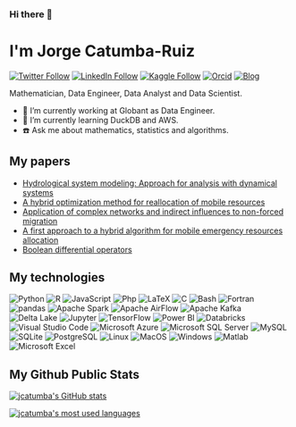 ### Hi there 👋

# I'm Jorge Catumba-Ruiz
[![Twitter Follow](https://img.shields.io/badge/twitter-%231DA1F2.svg?&style=for-the-badge&logo=twitter&logoColor=white)](https://twitter.com/jorgektu)
[![LinkedIn Follow](https://img.shields.io/badge/linkedin-%230077B5.svg?&style=for-the-badge&logo=linkedin&logoColor=white)](https://linkedin.com/in/jcatumbaruiz)
[![Kaggle Follow](https://img.shields.io/badge/kaggle-%2320BEFF.svg?&style=for-the-badge&logo=kaggle&logoColor=white)](https://www.kaggle.com/jcatumba)
[![Orcid](https://img.shields.io/badge/orcid-%23A6CE39.svg?&style=for-the-badge&logo=orcid&logoColor=white)](https://orcid.org/0000-0002-0506-6258)
[![Blog](https://img.shields.io/badge/blog-%2321759B.svg?&style=for-the-badge&logo=wordpress&logoColor=white)](https://wordpress.com/posts/amathematicianinthecloud.wordpress.com)
<!-- [![HackerEarth](https://img.shields.io/badge/hackerearth-%232C3454.svg?&style=for-the-badge&logo=hackerearth&logoColor=white)](https://www.hackerearth.com/@jcatumbar)-->

Mathematician, Data Engineer, Data Analyst and Data Scientist.

- 🔭 I’m currently working at Globant as Data Engineer.
- 🌱 I’m currently learning DuckDB and AWS.
- ☎️ Ask me about mathematics, statistics and algorithms.

## My papers
- [Hydrological system modeling: Approach for analysis with dynamical systems](https://doi.org/10.1088/1742-6596/1514/1/012013)
- [A hybrid optimization method for reallocation of mobile resources](https://doi.org/10.1088/1742-6596/1702/1/012013)
- [Application of complex networks and indirect influences to non-forced migration](https://doi.org/10.1088/1742-6596/1702/1/012002)
- [A first approach to a hybrid algorithm for mobile emergency resources allocation](https://doi.org/10.22490/25904779.3069)
- [Boolean differential operators](https://arxiv.org/abs/1210.7842)

## My technologies
![Python](https://img.shields.io/static/v1?style=for-the-badge&message=Python&color=3776AB&logoColor=FFFFFF&logo=Python&label=)
![R](https://img.shields.io/static/v1?style=for-the-badge&message=R&color=276DC3&logoColor=FFFFFF&logo=R&label=)
![JavaScript](https://img.shields.io/static/v1?style=for-the-badge&message=JavaScript&color=F7DF1E&logoColor=FFFFFF&logo=javascript&label=)
![Php](https://img.shields.io/static/v1?style=for-the-badge&message=PHP&color=777BB3&logoColor=FFFFFF&logo=php&label=)
![LaTeX](https://img.shields.io/static/v1?style=for-the-badge&message=LaTeX&color=008080&logoColor=FFFFFF&logo=latex&label=)
![C](https://img.shields.io/static/v1?style=for-the-badge&message=C+language&color=A8B9CC&logoColor=FFFFFF&logo=c&label=)
![Bash](https://img.shields.io/static/v1?style=for-the-badge&message=Bash&color=4EAA25&logoColor=FFFFFF&logo=gnu-bash&label=)
![Fortran](https://img.shields.io/static/v1?style=for-the-badge&message=fortran&color=734F96&logoColor=FFFFFF&logo=fortran&label=)
![pandas](https://img.shields.io/static/v1?style=for-the-badge&message=pandas&color=150458&logo=pandas&logoColor=FFFFFF&label=)
![Apache Spark](https://img.shields.io/static/v1?style=for-the-badge&message=Apache+Spark&color=E25A1C&logo=Apache+Spark&logoColor=FFFFFF&label=)
![Apache AirFlow](https://img.shields.io/static/v1?style=for-the-badge&message=Apache+Airflow&color=017CEE&logo=Apache+Airflow&logoColor=FFFFFF&label=)
![Apache Kafka](https://img.shields.io/static/v1?style=for-the-badge&message=Apache+Kafka&color=231F20&logo=Apache+Kafka&logoColor=FFFFFF&label=)
![Delta Lake](https://img.shields.io/static/v1?style=for-the-badge&message=Delta+Lake&color=3a9ecb&logo=Delta+Lake&logoColor=FFFFFF&label=)
![Jupyter](https://img.shields.io/static/v1?style=for-the-badge&message=Jupyter&color=F37726&logo=Jupyter&logoColor=FFFFFF&label=)
![TensorFlow](https://img.shields.io/static/v1?style=for-the-badge&message=TensorFlow&color=FF6F00&logo=tensorflow&logoColor=FFFFFF&label=)
![Power BI](https://img.shields.io/static/v1?style=for-the-badge&message=Power+BI&color=F2C811&logo=Power+BI&logoColor=FFFFFF&label=)
![Databricks](https://img.shields.io/static/v1?style=for-the-badge&message=Databricks&color=FF3621&logo=Databricks&logoColor=FFFFFF&label=)
![Visual Studio Code](https://img.shields.io/static/v1?style=for-the-badge&message=VS+Code&color=007ACC&logo=Visual+Studio+Code&logoColor=FFFFFF&label=)
![Microsoft Azure](https://img.shields.io/static/v1?style=for-the-badge&message=Azure&color=0078D4&logo=Microsoft+Azure&logoColor=FFFFFF&label=)
![Microsoft SQL Server](https://img.shields.io/static/v1?style=for-the-badge&message=SQL+Server&color=CC2927&logo=Microsoft+SQL+Server&logoColor=FFFFFF&label=)
![MySQL](https://img.shields.io/static/v1?style=for-the-badge&message=MySQL&color=4479A1&logo=mysql&logoColor=FFFFFF&label=)
![SQLite](https://img.shields.io/static/v1?style=for-the-badge&message=SQLite&color=003B57&logo=sqlite&logoColor=FFFFFF&label=)
![PostgreSQL](https://img.shields.io/static/v1?style=for-the-badge&message=PostgreSQL&color=4169E1&logo=postgresql&logoColor=FFFFFF&label=)
![Linux](https://img.shields.io/static/v1?style=for-the-badge&message=Linux&color=FCC624&logo=linux&logoColor=FFFFFF&label=)
![MacOS](https://img.shields.io/static/v1?style=for-the-badge&message=MacOS&color=000000&logo=macos&logoColor=FFFFFF&label=)
![Windows](https://img.shields.io/static/v1?style=for-the-badge&message=Windows&color=0078D6&logo=windows&logoColor=FFFFFF&label=)
![Matlab](https://img.shields.io/static/v1?style=for-the-badge&message=Matlab&color=eb6b2d&logoColor=FFFFFF&logo=matlab&label=)
![Microsoft Excel](https://img.shields.io/static/v1?style=for-the-badge&message=Microsoft+Excel&color=235733&logoColor=FFFFFF&logo=microsoft+excel&label=)

## My Github Public Stats
[![jcatumba's GitHub stats](https://github-readme-stats.vercel.app/api?username=jcatumba&count_private=true)](https://github.com/jcatumba)

[![jcatumba's most used languages](https://github-readme-stats.vercel.app/api/top-langs/?username=jcatumba&show_icons=true&layout=compact)](https://github.com/jcatumba)
